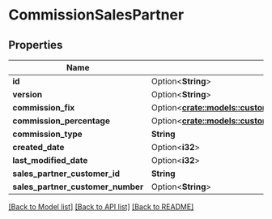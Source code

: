 # CommissionSalesPartner

## Properties

Name | Type | Description | Notes
------------ | ------------- | ------------- | -------------
**id** | Option<**String**> |  | [optional]
**version** | Option<**String**> |  | [optional]
**commission_fix** | Option<[**crate::models::custom_attribute_definition::AttributeType**](decimal.md)> |  | [optional]
**commission_percentage** | Option<[**crate::models::custom_attribute_definition::AttributeType**](decimal.md)> |  | [optional]
**commission_type** | **String** |  | 
**created_date** | Option<**i32**> |  | [optional]
**last_modified_date** | Option<**i32**> |  | [optional]
**sales_partner_customer_id** | **String** |  | 
**sales_partner_customer_number** | Option<**String**> |  | [optional]

[[Back to Model list]](../README.md#documentation-for-models) [[Back to API list]](../README.md#documentation-for-api-endpoints) [[Back to README]](../README.md)


